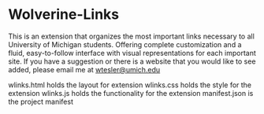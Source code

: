 Wolverine-Links
===============

This is an extension that organizes the most important links necessary to all University of Michigan students. Offering  complete customization and a fluid, easy-to-follow interface with visual representations for each important site.   If you have a suggestion or there is a website that you would like to see added, please email me at wtesler@umich.edu

wlinks.html holds the layout for extension
wlinks.css holds the style for the extension
wlinks.js holds the functionality for the extension
manifest.json is the project manifest
